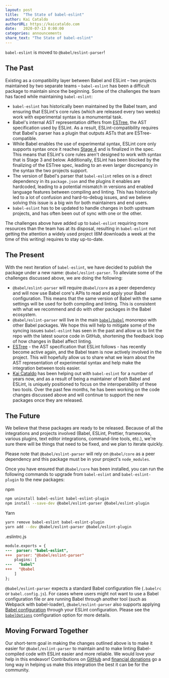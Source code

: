 ```yaml
---
layout: post
title:  "The State of babel-eslint"
author: Kai Cataldo
authorURL: https://kaicataldo.com
date:   2020-07-13 0:00:00
categories: announcements
share_text: "The State of babel-eslint"
---
```


`babel-eslint` is moved to `@babel/eslint-parser`!

<!-- truncate -->

## The Past

Existing as a compatibility layer between Babel and ESLint – two projects maintained by two separate teams – `babel-eslint` has been a difficult package to maintain since the beginning. Some of the challenges the team has faced while maintaining `babel-eslint`:

* `babel-eslint` has historically been maintained by the Babel team, and ensuring that ESLint's core rules (which are released every two weeks) work with experimental syntax is a monumental task.
* Babel's internal AST representation differs from [ESTree](https://github.com/estree/estree), the AST specification used by ESLint. As a result, ESLint-compatibility requires that Babel's parser has a plugin that outputs ASTs that are ESTree-compatible.
* While Babel enables the use of experimental syntax, ESLint core only supports syntax once it reaches [Stage 4](https://tc39.es/process-document/) and is finalized in the spec. This means that ESLint's core rules aren't designed to work with syntax that is Stage 3 and below. Additionally, ESLint has been blocked by the finalizing of the ESTree spec, leading to an even larger discrepancy in the syntax the two projects support.
* The version of Babel's parser that `babel-eslint` relies on is a direct dependency in its `package.json` and the plugins it enables are hardcoded, leading to a potential mismatch in versions and enabled language features between compiling and linting. This has historically led to a lot of confusion and hard-to-debug issues, and we believe solving this issue is a big win for both maintainers and end users.
* `babel-eslint` has to be updated to handle changes in both upstream projects, and has often been out of sync with one or the other.

The challenges above have added up to `babel-eslint` requiring more resources than the team has at its disposal, resulting in `babel-eslint` not getting the attention a widely used project (6M downloads a week at the time of this writing) requires to stay up-to-date.

## The Present

With the next iteration of `babel-eslint`, we have decided to publish the package under a new name: `@babel/eslint-parser`. To alleviate some of the challenges discussed above, we are doing the following:

* `@babel/eslint-parser` will require `@babel/core` as a peer dependency and will now use Babel core's APIs to read and apply your Babel configuration. This means that the same version of Babel with the same settings will be used for both compiling and linting. This is consistent with what we recommend and do with other packages in the Babel ecosystem.
* `@babel/eslint-parser` will live in the main [`babel/babel`](https://github.com/babel/babel/tree/main/eslint/babel-eslint-parser) monorepo with other Babel packages. We hope this will help to mitigate some of the syncing issues `babel-eslint` has seen in the past and allow us to lint the repo with the latest source code in GitHub, shortening the feedback loop of how changes in Babel affect linting.
* [ESTree](https://github.com/estree/estree) - the AST specification that ESLint follows - has recently become active again, and the Babel team is now actively involved in the project. This will hopefully allow us to share what we learn about the AST representation of experimental syntax and help make the integration between tools easier.
* [Kai Cataldo](https://kaicataldo.com) has been helping out with `babel-eslint` for a number of years now, and as a result of being a maintainer of both Babel and ESLint, is uniquely positioned to focus on the interoperability of these two tools. Over the past few months, he has been working on the code changes discussed above and will continue to support the new packages once they are released.

## The Future

We believe that these packages are ready to be released. Because of all the integrations and projects involved (Babel, ESLint, Prettier, frameworks, various plugins, text editor integrations, command-line tools, etc.), we're sure there will be things that need to be fixed, and we plan to iterate quickly.

Please note that `@babel/eslint-parser` will rely on `@babel/core` as a peer dependency and this package must be in your project's `node_modules`.

Once you have ensured that `@babel/core` has been installed, you can run the following commands to upgrade from `babel-eslint` and `babel-eslint-plugin` to the new packages:

npm

```sh
npm uninstall babel-eslint babel-eslint-plugin
npm install --save-dev @babel/eslint-parser @babel/eslint-plugin
```

Yarn

```sh
yarn remove babel-eslint babel-eslint-plugin
yarn add --dev @babel/eslint-parser @babel/eslint-plugin
```

.eslintrc.js

```diff
module.exports = {
---  parser: "babel-eslint",
+++  parser: "@babel/eslint-parser"
    plugins: [
---   "babel"
+++   "@babel
    ]
};
```

`@babel/eslint-parser` expects a standard Babel configuration file (`.babelrc` or `babel.config.js`). For cases where users might not want to use a Babel configuration file or are running Babel through another tool (such as Webpack with babel-loader), `@babel/eslint-parser` also supports applying [Babel configuration](https://babeljs.io/docs/en/options) through your ESLint configuration. Please see the [`babelOptions`](https://github.com/babel/babel/tree/main/eslint/babel-eslint-parser#additional-parser-configuration) configuration option for more details.

## Moving Forward Together

Our short-term goal in making the changes outlined above is to make it easier for `@babel/eslint-parser` to maintain and to make linting Babel-compiled code with ESLint easier and more reliable. We would love your help in this endeavor! Contributions on [GitHub](https://github.com/babel/babel) and [financial donations](https://opencollective.com/babel) go a long way in helping us make this integration the best it can be for the community.
